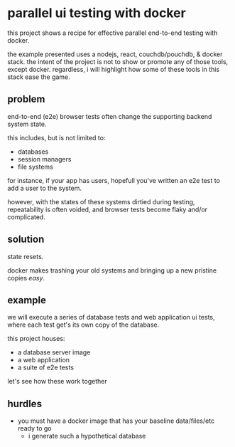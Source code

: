 # parallel ui testing with docker

this project shows a recipe for effective parallel end-to-end testing with docker.

the example presented uses a nodejs, react, couchdb/pouchdb, & docker stack.  the intent of the project is not to show or promote any of those tools, except docker.  regardless, i will highlight how some of these tools in this stack ease the game.

## problem

end-to-end (e2e) browser tests often change the supporting backend system state.

this includes, but is not limited to:

- databases
- session managers
- file systems

for instance, if your app has users, hopefull you've written an e2e test to add a user to the system.

however, with the states of these systems dirtied during testing, repeatability is often voided, and browser tests become flaky and/or complicated.

## solution

state resets.

docker makes trashing your old systems and bringing up a new pristine copies _easy_.

## example

we will execute a series of database tests and web application ui tests, where each test get's its own copy of the database.

this project houses:

- a database server image
- a web application
- a suite of e2e tests

let's see how these work together
## hurdles

- you must have a docker image that has your baseline data/files/etc ready to go
  - i generate such a hypothetical database
